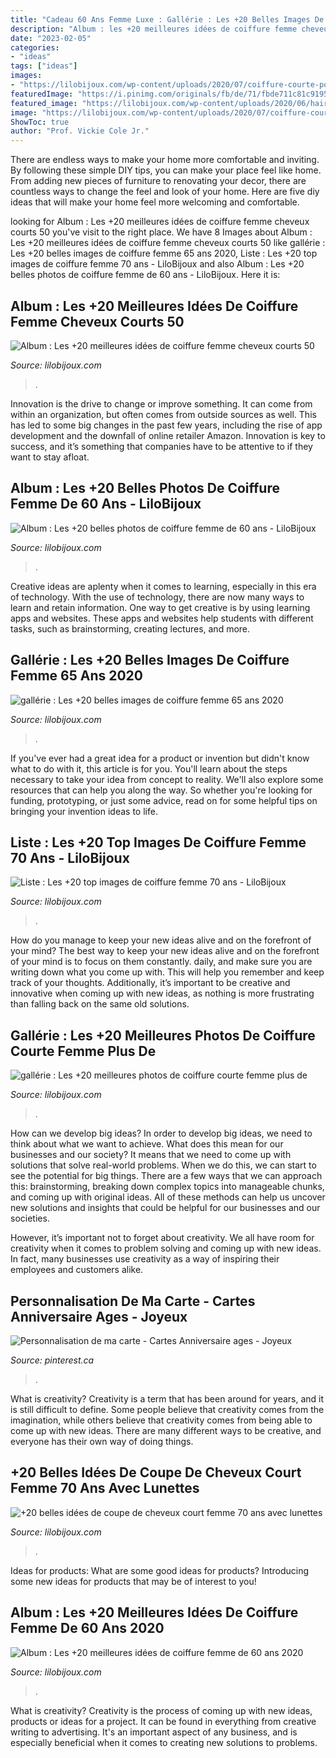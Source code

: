 ```yaml
---
title: "Cadeau 60 Ans Femme Luxe : Gallérie : Les +20 Belles Images De Coiffure Femme 65 Ans 2020"
description: "Album : les +20 meilleures idées de coiffure femme cheveux courts 50"
date: "2023-02-05"
categories:
- "ideas"
tags: ["ideas"]
images:
- "https://lilobijoux.com/wp-content/uploads/2020/07/coiffure-courte-pour-femme-60-ans-bull-cheuveux-de-lrsquoautomne-2.jpg"
featuredImage: "https://i.pinimg.com/originals/fb/de/71/fbde711c81c91954c2fd9e7f64997523.png"
featured_image: "https://lilobijoux.com/wp-content/uploads/2020/06/hairstyles-for-70-year-old-woman-with-curly-hair-hair.jpg"
image: "https://lilobijoux.com/wp-content/uploads/2020/07/coiffure-courte-pour-femme-60-ans-bull-cheuveux-de-lrsquoautomne-2.jpg"
ShowToc: true
author: "Prof. Vickie Cole Jr."
---
```



There are endless ways to make your home more comfortable and inviting. By following these simple DIY tips, you can make your place feel like home. From adding new pieces of furniture to renovating your decor, there are countless ways to change the feel and look of your home. Here are five diy ideas that will make your home feel more welcoming and comfortable.

	

		
looking for Album : Les +20 meilleures idées de coiffure femme cheveux courts 50 you've visit to the right place. We have 8 Images about Album : Les +20 meilleures idées de coiffure femme cheveux courts 50 like gallérie : Les +20 belles images de coiffure femme 65 ans 2020, Liste : Les +20 top images de coiffure femme 70 ans - LiloBijoux and also Album : Les +20 belles photos de coiffure femme de 60 ans - LiloBijoux. Here it is:
		
    
## Album : Les +20 Meilleures Idées De Coiffure Femme Cheveux Courts 50

<img loading=lazy src="https://lilobijoux.com/wp-content/uploads/2020/07/coiffure-cheveux-court-femme-50-ans-2016-5.jpg" onerror="this.onerror=null;this.src='https://tse4.mm.bing.net/th?id=OIP.GTe_NwcAAk3zCRxEX4A6wgHaK8&amp;pid=15.1';" alt="Album : Les +20 meilleures idées de coiffure femme cheveux courts 50">

_Source: lilobijoux.com_

>. 

	

Innovation is the drive to change or improve something. It can come from within an organization, but often comes from outside sources as well. This has led to some big changes in the past few years, including the rise of app development and the downfall of online retailer Amazon. Innovation is key to success, and it’s something that companies have to be attentive to if they want to stay afloat.

    
## Album : Les +20 Belles Photos De Coiffure Femme De 60 Ans - LiloBijoux

<img loading=lazy src="https://lilobijoux.com/wp-content/uploads/2020/07/tendance-coiffure-60-ans-2018-modele-de-coiffure-femme.jpg" onerror="this.onerror=null;this.src='https://tse2.mm.bing.net/th?id=OIP.sDxoJ6rBgxMbULfbkTUzkwHaMJ&amp;pid=15.1';" alt="Album : Les +20 belles photos de coiffure femme de 60 ans - LiloBijoux">

_Source: lilobijoux.com_

>. 

	

Creative ideas are aplenty when it comes to learning, especially in this era of technology. With the use of technology, there are now many ways to learn and retain information. One way to get creative is by using learning apps and websites. These apps and websites help students with different tasks, such as brainstorming, creating lectures, and more.

    
## Gallérie : Les +20 Belles Images De Coiffure Femme 65 Ans 2020

<img loading=lazy src="https://lilobijoux.com/wp-content/uploads/2020/07/coiffure-courte-2017-femme-65-ans-coiffures-cheveux-longs.jpg" onerror="this.onerror=null;this.src='https://tse3.mm.bing.net/th?id=OIP.5ZUmT7MMRKuS3eWEQbx8-wHaJ3&amp;pid=15.1';" alt="gallérie : Les +20 belles images de coiffure femme 65 ans 2020">

_Source: lilobijoux.com_

>. 

	

If you've ever had a great idea for a product or invention but didn't know what to do with it, this article is for you. You'll learn about the steps necessary to take your idea from concept to reality. We'll also explore some resources that can help you along the way. So whether you're looking for funding, prototyping, or just some advice, read on for some helpful tips on bringing your invention ideas to life.

    
## Liste : Les +20 Top Images De Coiffure Femme 70 Ans - LiloBijoux

<img loading=lazy src="https://lilobijoux.com/wp-content/uploads/2020/06/hairstyles-for-70-year-old-woman-with-curly-hair-hair.jpg" onerror="this.onerror=null;this.src='https://tse1.mm.bing.net/th?id=OIP.1KommDIIlOu4K4Olg8qaMAHaLn&amp;pid=15.1';" alt="Liste : Les +20 top images de coiffure femme 70 ans - LiloBijoux">

_Source: lilobijoux.com_

>. 

	

How do you manage to keep your new ideas alive and on the forefront of your mind?
The best way to keep your new ideas alive and on the forefront of your mind is to focus on them constantly. daily, and make sure you are writing down what you come up with. This will help you remember and keep track of your thoughts. Additionally, it’s important to be creative and innovative when coming up with new ideas, as nothing is more frustrating than falling back on the same old solutions.

    
## Gallérie : Les +20 Meilleures Photos De Coiffure Courte Femme Plus De

<img loading=lazy src="https://lilobijoux.com/wp-content/uploads/2020/07/20-coiffure-courte-pour-femme-de-plus-de-60-ans-image-3.jpg" onerror="this.onerror=null;this.src='https://tse1.mm.bing.net/th?id=OIP.8PMVElU4yXfykNnmzRdcSAAAAA&amp;pid=15.1';" alt="gallérie : Les +20 meilleures photos de coiffure courte femme plus de">

_Source: lilobijoux.com_

>. 

	

How can we develop big ideas?
In order to develop big ideas, we need to think about what we want to achieve. What does this mean for our businesses and our society? It means that we need to come up with solutions that solve real-world problems. When we do this, we can start to see the potential for big things.
There are a few ways that we can approach this: brainstorming, breaking down complex topics into manageable chunks, and coming up with original ideas. All of these methods can help us uncover new solutions and insights that could be helpful for our businesses and our societies.

However, it’s important not to forget about creativity. We all have room for creativity when it comes to problem solving and coming up with new ideas. In fact, many businesses use creativity as a way of inspiring their employees and customers alike.

    
## Personnalisation De Ma Carte - Cartes Anniversaire Ages - Joyeux

<img loading=lazy src="https://i.pinimg.com/originals/fb/de/71/fbde711c81c91954c2fd9e7f64997523.png" onerror="this.onerror=null;this.src='https://tse3.mm.bing.net/th?id=OIP.prwZR3tvIBj86A9sNfxGHQHaKf&amp;pid=15.1';" alt="Personnalisation de ma carte - Cartes Anniversaire ages - Joyeux">

_Source: pinterest.ca_

>. 

	

What is creativity?
Creativity is a term that has been around for years, and it is still difficult to define. Some people believe that creativity comes from the imagination, while others believe that creativity comes from being able to come up with new ideas. There are many different ways to be creative, and everyone has their own way of doing things.

    
## +20 Belles Idées De Coupe De Cheveux Court Femme 70 Ans Avec Lunettes

<img loading=lazy src="https://lilobijoux.com/wp-content/uploads/2020/07/short-grey-hair-en-2019-coiffure-cheveux-courts-50-ans.jpg" onerror="this.onerror=null;this.src='https://tse2.mm.bing.net/th?id=OIP.m5XrxZW3AyZDZzguDXpmmwHaL5&amp;pid=15.1';" alt="+20 belles idées de coupe de cheveux court femme 70 ans avec lunettes">

_Source: lilobijoux.com_

>. 

	

Ideas for products: What are some good ideas for products?
Introducing some new ideas for products that may be of interest to you!

    
## Album : Les +20 Meilleures Idées De Coiffure Femme De 60 Ans 2020

<img loading=lazy src="https://lilobijoux.com/wp-content/uploads/2020/07/coiffure-courte-pour-femme-60-ans-bull-cheuveux-de-lrsquoautomne-2.jpg" onerror="this.onerror=null;this.src='https://tse3.mm.bing.net/th?id=OIP.a0F8kMA2xRBrGNiTLDtXgAHaLe&amp;pid=15.1';" alt="Album : Les +20 meilleures idées de coiffure femme de 60 ans 2020">

_Source: lilobijoux.com_

>. 

	

What is creativity?
Creativity is the process of coming up with new ideas, products or ideas for a project. It can be found in everything from creative writing to advertising. It's an important aspect of any business, and is especially beneficial when it comes to creating new solutions to problems.

